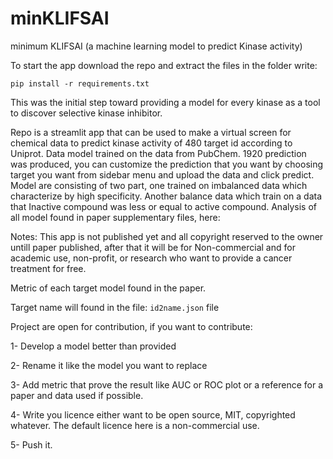 # minKLIFSAI
minimum KLIFSAI (a machine learning model to predict Kinase activity)

To start the app download the repo and extract the files in the folder write:

`pip install -r requirements.txt`

This was the initial step toward providing a model for every kinase as a tool to discover selective kinase inhibitor.

Repo is a streamlit app that can be used to make a virtual screen for chemical data to predict kinase activity of 480 target id according to Uniprot.
Data model trained on the data from PubChem. 1920 prediction was produced, you can customize the prediction that you want by choosing target you want from sidebar menu and upload the data
and click predict. Model are consisting of two part, one trained on imbalanced data which characterize by high specificity. Another balance data
which train on a data that Inactive compound was less or equal to active compound.
Analysis of all model found in paper supplementary files, here:


Notes: This app is not published yet and all copyright reserved to the owner untill paper published, after that it will be for Non-commercial and for academic use, non-profit,
or research who want to provide a cancer treatment for free.

Metric of each target model found in the paper.

Target name will found in the file: `id2name.json` file


Project are open for contribution, if you want to contribute:

1- Develop a model better than provided

2- Rename it like the model you want to replace

3- Add metric that prove the result like AUC or ROC plot or a reference for a paper and data used if possible.

4- Write you licence either want to be open source, MIT, copyrighted whatever. The default licence here is a non-commercial use.

5- Push it.
